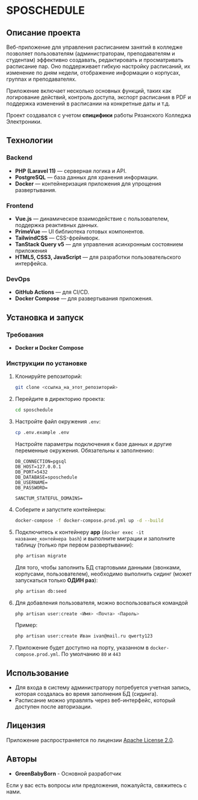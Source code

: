 # SPOSCHEDULE

## Описание проекта

Веб-приложение для управления расписанием занятий в колледже позволяет пользователям (администраторам, преподавателям и студентам) эффективно создавать, редактировать и просматривать расписание пар. Оно поддерживает гибкую настройку расписаний, их изменение по дням недели, отображение информации о корпусах, группах и преподавателях.

Приложение включает несколько основных функций, таких как логирование действий, контроль доступа, экспорт расписания в PDF и поддержка изменений в расписании на конкретные даты и т.д.

Проект создавался с учетом **спицифики** работы Рязанского Колледжа Электроники.

## Технологии

### Backend

- **PHP (Laravel 11)** — серверная логика и API.
- **PostgreSQL** — база данных для хранения информации.
- **Docker** — контейнеризация приложения для упрощения развертывания.

### Frontend

- **Vue.js** — динамическое взаимодействие с пользователем, поддержка реактивных данных.
- **PrimeVue** — UI библиотека готовых компонентов.
- **TailwindCSS** — CSS-фреймворк.
- **TanStack Query v5** — для управления асинхронным состоянием приложения
- **HTML5, CSS3, JavaScript** — для разработки пользовательского интерфейса.

### DevOps

- **GitHub Actions** — для CI/CD.
- **Docker Compose** — для развертывания приложения.

## Установка и запуск

### Требования

- **Docker и Docker Compose**

### Инструкции по установке

1. Клонируйте репозиторий:

   ```bash
   git clone <ссылка_на_этот_репозиторий>
   ```

2. Перейдите в директорию проекта:

   ```bash
   cd sposchedule
   ```

3. Настройте файл окружения `.env`:

   ```bash
   cp .env.example .env
   ```

   Настройте параметры подключения к базе данных и другие переменные окружения. Обязательны к заполнению:

   ```
   DB_CONNECTION=pgsql
   DB_HOST=127.0.0.1
   DB_PORT=5432
   DB_DATABASE=sposchedule
   DB_USERNAME=
   DB_PASSWORD=

   SANCTUM_STATEFUL_DOMAINS=
   ```

4. Соберите и запустите контейнеры:

   ```bash
   docker-compose -f docker-compose.prod.yml up -d --build
   ```

5. Подключитесь к контейнеру **app** (`docker exec -it название_контейнера bash`) и выполните миграции и заполните таблицу (только при первом развертывании):

   ```bash
   php artisan migrate
   ```

   Для того, чтобы заполнить БД стартовыми данными (звонками, корпусами, пользователем), необходимо выполнить сидинг (может запускаться только **ОДИН раз**):

   ```bash
   php artisan db:seed
   ```

6. Для добавления пользователя, можно воспользоваться командой

   ```bash
   php artisan user:create <Имя> <Почта> <Пароль>
   ```

   Пример:

   ```bash
   php artisan user:create Иван ivan@mail.ru qwerty123
   ```

7. Приложение будет доступно на порту, указанном в `docker-compose.prod.yml`. По умолчанию `80` и `443`

## Использование

- Для входа в систему администратору потребуется учетная запись, которая создалась во время заполнения БД (сидинга).
- Расписание можно управлять через веб-интерфейс, который доступен после авторизации.

## Лицензия

Приложение распространяется по лицензии [Apache License 2.0](LICENSE).

## Авторы

- **GreenBabyBorn** - Основной разработчик

Если у вас есть вопросы или предложения, пожалуйста, свяжитесь с нами.

